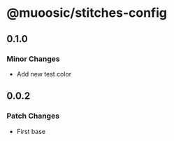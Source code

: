 # @muoosic/stitches-config

## 0.1.0

### Minor Changes

- Add new test color

## 0.0.2

### Patch Changes

- First base
